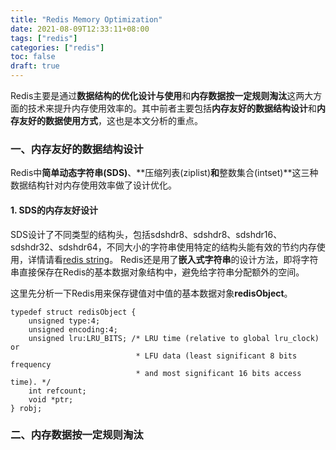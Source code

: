 ```yaml
---
title: "Redis Memory Optimization"
date: 2021-08-09T12:33:11+08:00
tags: ["redis"]
categories: ["redis"]
toc: false
draft: true
---
```


Redis主要是通过**数据结构的优化设计与使用**和**内存数据按一定规则淘汰**这两大方面的技术来提升内存使用效率的。其中前者主要包括**内存友好的数据结构设计**和**内存友好的数据使用方式**，这也是本文分析的重点。

### 一、内存友好的数据结构设计
Redis中**简单动态字符串(SDS)**、**压缩列表(ziplist)**和**整数集合(intset)**这三种数据结构针对内存使用效率做了设计优化。

#### 1. SDS的内存友好设计
SDS设计了不同类型的结构头，包括sdshdr8、sdshdr8、sdshdr16、sdshdr32、sdshdr64，不同大小的字符串使用特定的结构头能有效的节约内存使用，详情请看[redis string](./redis-string.md)。
Redis还是用了**嵌入式字符串**的设计方法，即将字符串直接保存在Redis的基本数据对象结构中，避免给字符串分配额外的空间。

这里先分析一下Redis用来保存键值对中值的基本数据对象**redisObject**。
~~~
typedef struct redisObject {
    unsigned type:4;
    unsigned encoding:4;
    unsigned lru:LRU_BITS; /* LRU time (relative to global lru_clock) or
                            * LFU data (least significant 8 bits frequency
                            * and most significant 16 bits access time). */
    int refcount;
    void *ptr;
} robj;
~~~


### 二、内存数据按一定规则淘汰
